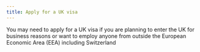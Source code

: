 ```yaml
---
title: Apply for a UK visa
---
```

You may need to apply for a UK visa if you are planning to enter the UK for business reasons or want to employ anyone from outside the European Economic Area (EEA) including Switzerland
